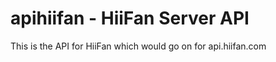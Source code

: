 apihiifan - HiiFan Server API
=========

This is the API for HiiFan which would go on for api.hiifan.com
